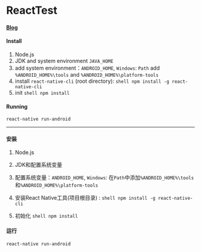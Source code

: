 # ReactTest

#### [Blog](http://liaoheng.me/2017/09/15/Android-React-Native%E5%85%A5%E9%97%A8/)

#### Install

  1. Node.js
  2. JDK and system environment `JAVA_HOME`
  3. add system environment：`ANDROID_HOME`, `Windows`: `Path` add `%ANDROID_HOME%\tools` and `%ANDROID_HOME%\platform-tools`
  4. install `react-native-cli` (root directory):
    ```shell
    npm install -g react-native-cli
    ```
  5. init
    ```shell
    npm install
    ```

#### Running

```shell
react-native run-android
```

---

#### 安装

  1. Node.js

  2. JDK和配置系统变量

  3. 配置系统变量：`ANDROID_HOME`, `Windows`: 在`Path`中添加`%ANDROID_HOME%\tools`和`%ANDROID_HOME%\platform-tools`

  4. 安装React Native工具(项目根目录) :
    ```shell
    npm install -g react-native-cli
    ```

  5. 初始化
    ```shell
    npm install
    ```

#### 运行

  ```shell
  react-native run-android
  ```